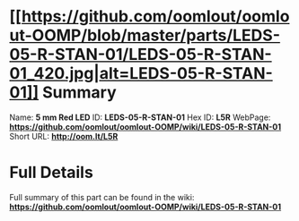 
[[https://github.com/oomlout/oomlout-OOMP/blob/master/parts/LEDS-05-R-STAN-01/LEDS-05-R-STAN-01_420.jpg|alt=LEDS-05-R-STAN-01]] 
Summary
=================

Name: __5 mm Red LED__
ID: __LEDS-05-R-STAN-01__
Hex ID: __L5R__
WebPage: __https://github.com/oomlout/oomlout-OOMP/wiki/LEDS-05-R-STAN-01__
Short URL: __http://oom.lt/L5R__

Full Details
==========================
Full summary of this part can be found in the wiki:   
__https://github.com/oomlout/oomlout-OOMP/wiki/LEDS-05-R-STAN-01__   

